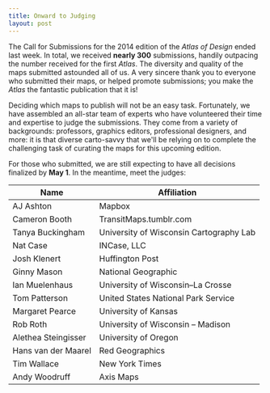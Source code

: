 ```yaml
---
title: Onward to Judging
layout: post
---
```


The Call for Submissions for the 2014 edition of the <em>Atlas of Design</em> ended last week. In total, we received <strong>nearly 300</strong> submissions, handily outpacing the number received for the first <em>Atlas</em>. The diversity and quality of the maps submitted astounded all of us. A very sincere thank you to everyone who submitted their maps, or helped promote submissions; you make the <em>Atlas </em>the fantastic publication that it is!

Deciding which maps to publish will not be an easy task. Fortunately, we have assembled an all-star team of experts who have volunteered their time and expertise to judge the submissions. They come from a variety of backgrounds: professors, graphics editors, professional designers, and more: it is that diverse carto-savvy that we'll be relying on to complete the challenging task of curating the maps for this upcoming edition.

For those who submitted, we are still expecting to have all decisions finalized by <strong>May 1</strong>. In the meantime, meet the judges:

| Name | Affiliation |
|------|-------------|
| AJ Ashton | Mapbox |
| Cameron Booth | TransitMaps.tumblr.com |
| Tanya Buckingham | University of Wisconsin Cartography Lab |
| Nat Case | INCase, LLC |
| Josh Klenert | Huffington Post |
| Ginny Mason | National Geographic |
| Ian Muelenhaus | University of Wisconsin–La Crosse |
| Tom Patterson | United States National Park Service |
| Margaret Pearce | University of Kansas |
| Rob Roth | University of Wisconsin – Madison |
| Alethea Steingisser | University of Oregon |
| Hans van der Maarel | Red Geographics |
| Tim Wallace | New York Times |
| Andy Woodruff | Axis Maps |
